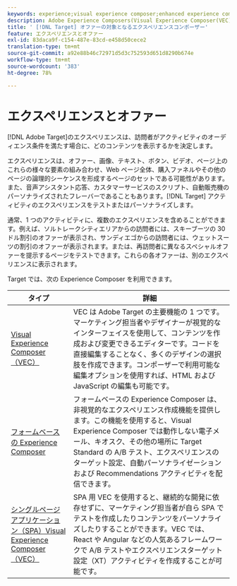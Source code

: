 ```yaml
---
keywords: experience;visual experience composer;enhanced experience composer;form based experience composer;form composer;visual composer;mixed content;iframe;iframe busting;bust iframe;x-frame-options;x frameオプション；クロス接触チャネルの問題；認証ワークフロー
description: Adobe Experience Composers(Visual Experience Composer(VEC)、フォームベースのExperience Composer、および単一ページのVisual Experience Composerについての詳細。
title: ' [!DNL Target] オファーの対象となるエクスペリエンスコンポーザー'
feature: エクスペリエンスとオファー
exl-id: 83daca9f-c154-487e-83cd-e458d50cece2
translation-type: tm+mt
source-git-commit: a92e88b46c72971d5d3c752593d651d8290b674e
workflow-type: tm+mt
source-wordcount: '383'
ht-degree: 78%

---
```


# エクスペリエンスとオファー

[!DNL Adobe Target]のエクスペリエンスは、訪問者がアクティビティのオーディエンス条件を満たす場合に、どのコンテンツを表示するかを決定します。

エクスペリエンスは、オファー、画像、テキスト、ボタン、ビデオ、ページ上のこれらの様々な要素の組み合わせ、Web ページ全体、購入ファネルやその他のページの論理的シーケンスを形成するページのセットである可能性があります。また、音声アシスタント応答、カスタマーサービスのスクリプト、自動販売機のパーソナライズされたフレーバーであることもあります。[!DNL Target] アクティビティのエクスペリエンスをテストまたはパーソナライズします。

通常、1 つのアクティビティに、複数のエクスペリエンスを含めることができます。例えば、ソルトレークシティエリアからの訪問者には、スキーブーツの 30 ドル割引のオファーが表示され、サンディエゴからの訪問者には、ウェットスーツの割引のオファーが表示されます。または、再訪問者に異なるスペシャルオファーを提示するページをテストできます。これらの各オファーは、別のエクスペリエンスに表示されます。

Target では、次の Experience Composer を利用できます。

| タイプ | 詳細 |
| --- | --- |
| [Visual Experience Composer（VEC）](/help/c-experiences/c-visual-experience-composer/visual-experience-composer.md#concept_CF63320EB8924B2F9BDA3C72256DCE50) | VEC は Adobe Target の主要機能の 1 つです。マーケティング担当者やデザイナーが視覚的なインターフェイスを使用して、コンテンツを作成および変更できるエディターです。コードを直接編集することなく、多くのデザインの選択肢を作成できます。コンポーザーで利用可能な編集オプションを使用すれば、HTML および JavaScript の編集も可能です。 |
| [フォームベースの Experience Composer](/help/c-experiences/form-experience-composer.md#task_FAC842A6535045B68B4C1AD3E657E56E) | フォームベースの Experience Composer は、非視覚的なエクスペリエンス作成機能を提供します。この機能を使用すると、Visual Experience Composer では動作しない電子メール、キオスク、その他の場所に Target Standard の A/B テスト、エクスペリエンスのターゲット設定、自動パーソナライゼーションおよび Recommendations アクティビティを配信できます。 |
| [シングルページアプリケーション（SPA）Visual Experience Composer（VEC）](/help/c-experiences/spa-visual-experience-composer.md) | SPA 用 VEC を使用すると、継続的な開発に依存せずに、マーケティング担当者が自ら SPA でテストを作成したりコンテンツをパーソナライズしたりすることができます。VEC では、React や Angular などの人気あるフレームワークで A/B テストやエクスペリエンスターゲット設定（XT）アクティビティを作成することが可能です。 |
